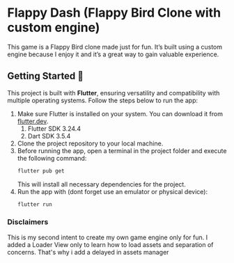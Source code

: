 # Flappy Dash (Flappy Bird Clone with custom engine)

This game is a Flappy Bird clone made just for fun. It’s built using a custom engine because I enjoy it and it’s a great way to gain valuable experience.

## Getting Started 🧭

This project is built with **Flutter**, ensuring versatility and compatibility with multiple operating systems. Follow the steps below to run the app:

1. Make sure Flutter is installed on your system. You can download it from [flutter.dev](https://flutter.dev).
    1. Flutter SDK 3.24.4
    2. Dart SDK 3.5.4
2. Clone the project repository to your local machine.
3. Before running the app, open a terminal in the project folder and execute the following command:
    ```bash
    flutter pub get
    ```
    This will install all necessary dependencies for the project.
4. Run the app with (dont forget use an emulator or physical device):
    ```bash
    flutter run
    ```

### Disclaimers

This is my second intent to create my own game engine only for fun. I added a Loader View only to
learn how to load assets and separation of concerns. That's why i add a delayed in assets manager
